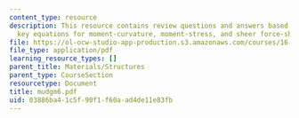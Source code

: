 ```yaml
---
content_type: resource
description: This resource contains review questions and answers based on obtaining
  key equations for moment-curvature, moment-stress, and sheer force-sheer stress.
file: https://ol-ocw-studio-app-production.s3.amazonaws.com/courses/16-01-unified-engineering-i-ii-iii-iv-fall-2005-spring-2006/03886ba41c5f90f1f60aad4de11e83fb_mudgm6.pdf
file_type: application/pdf
learning_resource_types: []
parent_title: Materials/Structures
parent_type: CourseSection
resourcetype: Document
title: mudgm6.pdf
uid: 03886ba4-1c5f-90f1-f60a-ad4de11e83fb
---
```

